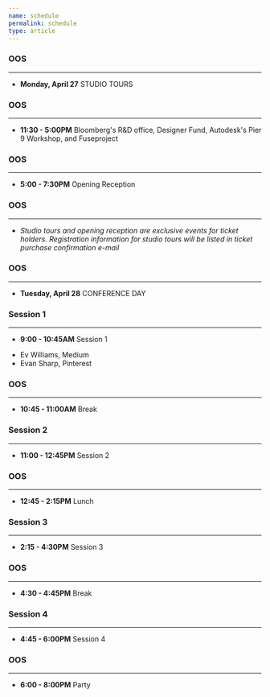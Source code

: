 ```yaml
---
name: schedule
permalink: schedule
type: article
---
```


### OOS
- - - 

+ **Monday, April 27** STUDIO TOURS

### OOS
- - - 

+ **11:30 - 5:00PM** Bloomberg's R&D office, Designer Fund, Autodesk's Pier 9 Workshop, and Fuseproject

### OOS
- - - 

+ **5:00 - 7:30PM** Opening Reception

### OOS
- - - 

* _Studio tours and opening reception are exclusive events for ticket holders. Registration information for studio tours will be listed in ticket purchase confirmation e-mail_

### OOS
- - - 

+ **Tuesday, April 28** CONFERENCE DAY


### Session 1
- - - 

+ **9:00 - 10:45AM** Session 1
* Ev Williams, Medium
* Evan Sharp, Pinterest

### OOS
_ _ _

+ **10:45 - 11:00AM** Break


### Session 2
- - - 

+ **11:00 - 12:45PM** Session 2


### OOS
- - - 

+ **12:45 - 2:15PM** Lunch


### Session 3
- - - 

+ **2:15 - 4:30PM** Session 3


### OOS
- - - 

+ **4:30 - 4:45PM** Break


### Session 4
- - - 

+ **4:45 - 6:00PM** Session 4


### OOS
- - - 

+ **6:00 - 8:00PM** Party
